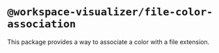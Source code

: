 # `@workspace-visualizer/file-color-association`

This package provides a way to associate a color with a file extension.

